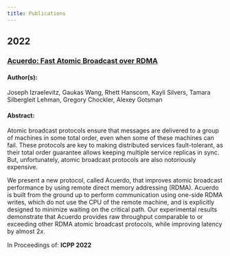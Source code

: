```yaml
---
title: Publications
---
```

## 2022

### [Acuerdo: Fast Atomic Broadcast over RDMA](https://gaukas.wang/paper/acuerdo-icpp22.pdf)

#### Author(s): 

Joseph Izraelevitz, Gaukas Wang, Rhett Hanscom, Kayli Silvers, Tamara Silbergleit Lehman, Gregory Chockler, Alexey Gotsman

#### Abstract: 

Atomic broadcast protocols ensure that messages are delivered to a group of machines in some total order, even when some of these machines can fail. These protocols are key to making distributed services fault-tolerant, as their total order guarantee allows keeping multiple service replicas in sync. But, unfortunately, atomic broadcast protocols are also notoriously expensive. 

We present a new protocol, called Acuerdo, that improves atomic broadcast performance by using remote direct memory addressing (RDMA). Acuerdo is built from the ground up to perform communication using one-side RDMA writes, which do not use the CPU of the remote machine, and is explicitly designed to minimize waiting on the critical path. Our experimental results demonstrate that Acuerdo provides raw throughput comparable to or exceeding other RDMA atomic broadcast protocols, while improving latency by almost 2𝑥.

In Proceedings of: **ICPP 2022**